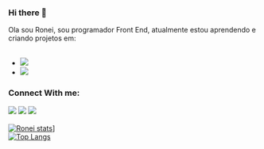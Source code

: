 ### Hi there 👋
Ola sou Ronei, sou programador Front End, atualmente estou aprendendo e criando projetos em:
<br>
<br>
- <img src="https://img.shields.io/badge/HTML5-E34F26?style=for-the-badge&logo=html5&logoColor=white" />
- <img src="https://img.shields.io/badge/CSS3-1572B6?style=for-the-badge&logo=css3&logoColor=white" />

### Connect With me:
<a href="https://www.linkedin.com/in/roneijos%C3%A9oliveira"> <img src="https://img.shields.io/badge/LinkedIn-0077B5?style=for-the-badge&logo=linkedin&logoColor=white" /></a>
<a href="https://www.facebook.com/ronei.joseoliveira"> <img src="https://img.shields.io/badge/Facebook-1877F2?style=for-the-badge&logo=facebook&logoColor=white" /></a>
<a href="https://www.instagram.com/roneijoseoliveira"> <img src="https://img.shields.io/badge/Instagram-E4405F?style=for-the-badge&logo=instagram&logoColor=white" /></a>
<br>
<br>
[![Ronei stats](https://github-readme-stats.vercel.app/api?username=roneijoseoliveira)](https://github.com/roneijoseoliveira)]
<br>
[![Top Langs](https://github-readme-stats.vercel.app/api/top-langs/?username=roneijoseoliveira)](https://github.com/anuraghazra/github-readme-stats)

